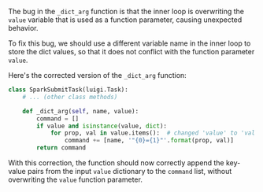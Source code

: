The bug in the `_dict_arg` function is that the inner loop is overwriting the `value` variable that is used as a function parameter, causing unexpected behavior. 

To fix this bug, we should use a different variable name in the inner loop to store the dict values, so that it does not conflict with the function parameter `value`.

Here's the corrected version of the `_dict_arg` function:

```python
class SparkSubmitTask(luigi.Task):
    # ... (other class methods)

    def _dict_arg(self, name, value):
        command = []
        if value and isinstance(value, dict):
            for prop, val in value.items():  # changed 'value' to 'val' to avoid overwriting the function parameter
                command += [name, '"{0}={1}"'.format(prop, val)]
        return command
```

With this correction, the function should now correctly append the key-value pairs from the input `value` dictionary to the `command` list, without overwriting the `value` function parameter.